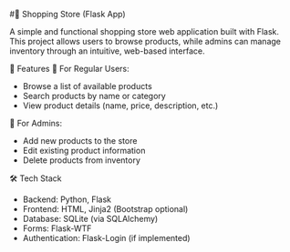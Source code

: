 #🛒 Shopping Store (Flask App)

A simple and functional shopping store web application built with Flask. This project allows users to browse products, while admins can manage inventory through an intuitive, web-based interface.

🚀 Features
👤 For Regular Users:
- Browse a list of available products
- Search products by name or category
- View product details (name, price, description, etc.)

🔐 For Admins:
- Add new products to the store
- Edit existing product information
- Delete products from inventory

🛠 Tech Stack
- Backend: Python, Flask
- Frontend: HTML, Jinja2 (Bootstrap optional)
- Database: SQLite (via SQLAlchemy)
- Forms: Flask-WTF
- Authentication: Flask-Login (if implemented)
